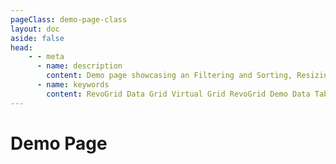 ```yaml
---
pageClass: demo-page-class
layout: doc
aside: false
head:
    - - meta
      - name: description
        content: Demo page showcasing an Filtering and Sorting, Resizing, Pinned and Grouped Columns implemented in RevoGrid.
      - name: keywords
        content: RevoGrid Data Grid Virtual Grid RevoGrid Demo Data Table Plugin System JavaScript Grid Fast Data Processing Scalable Data Grids Excel-like Grid Column Management Row Management Data Filtering Pagination Large Dataset Handling RevoGrid Plugins Conditional Formatting Cell Flash Merge Cells Master Detail Rows Excel Export Interactive Data Grid Lightweight Grid High-performance Grid Data Visualization Virtual Scrolling Data Editing Grid Pro Features Enterprise Data Grid Startup Data Grid
---
```


<script setup>
import ShowoffBanner from '../guide/parts/ShowoffBanner.vue'
import Grid from './vue/DemoHR.vue'
</script>

# Demo Page

<br />

<!--@include: ../guide/parts/cross-framework-banner.md-->

<div class="demo-page-wrapper">
  <div class="demo-container">
  

<Grid />
<!--@include: ../guide/parts/fake-data-banner.md-->

</div>
</div>
<br /><br />
<ShowoffBanner />